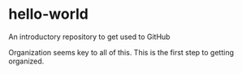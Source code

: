 # hello-world
An introductory repository to get used to GitHub

Organization seems key to all of this. This is the first step to getting organized.
